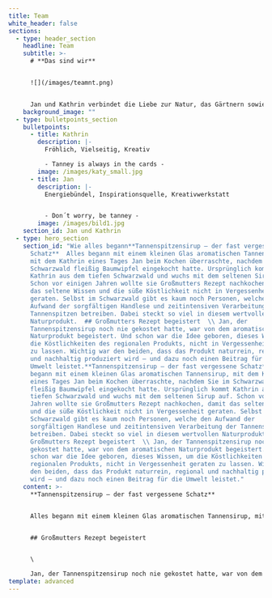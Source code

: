 ```yaml
---
title: Team
white_header: false
sections:
  - type: header_section
    headline: Team
    subtitle: >-
      # **Das sind wir**


      ![](/images/teamnt.png)


      Jan und Kathrin verbindet die Liebe zur Natur, das Gärtnern sowie Kochen kreativer Gerichte und selbstgemachter Köstlichkeiten.
    background_image: ""
  - type: bulletpoints_section
    bulletpoints:
      - title: Kathrin
        description: |-
          Fröhlich, Vielseitig, Kreativ

          - Tanney is always in the cards -
        image: /images/katy_small.jpg
      - title: Jan
        description: |-
          Energiebündel, Inspirationsquelle, Kreativwerkstatt	


          - Don´t worry, be tanney -  
        image: /images/bild1.jpg
    section_id: Jan und Kathrin
  - type: hero_section
    section_id: "Wie alles begann**Tannenspitzensirup – der fast vergessene
      Schatz**  Alles begann mit einem kleinen Glas aromatischen Tannensirup,
      mit dem Kathrin eines Tages Jan beim Kochen überraschte, nachdem Sie im
      Schwarzwald fleißig Baumwipfel eingekocht hatte. Ursprünglich kommt
      Kathrin aus dem tiefen Schwarzwald und wuchs mit dem seltenen Sirup auf.
      Schon vor einigen Jahren wollte sie Großmutters Rezept nachkochen, damit
      das seltene Wissen und die süße Köstlichkeit nicht in Vergessenheit
      geraten. Selbst im Schwarzwald gibt es kaum noch Personen, welche den
      Aufwand der sorgfältigen Handlese und zeitintensiven Verarbeitung der
      Tannenspitzen betreiben. Dabei steckt so viel in diesem wertvollen
      Naturprodukt.  ## Großmutters Rezept begeistert  \\ Jan, der
      Tannenspitzensirup noch nie gekostet hatte, war von dem aromatischen
      Naturprodukt begeistert. Und schon war die Idee geboren, dieses Wissen, um
      die Köstlichkeiten des regionalen Produkts, nicht in Vergessenheit geraten
      zu lassen. Wichtig war den beiden, dass das Produkt naturrein, regional
      und nachhaltig produziert wird – und dazu noch einen Beitrag für die
      Umwelt leistet.**Tannenspitzensirup – der fast vergessene Schatz**  Alles
      begann mit einem kleinen Glas aromatischen Tannensirup, mit dem Kathrin
      eines Tages Jan beim Kochen überraschte, nachdem Sie im Schwarzwald
      fleißig Baumwipfel eingekocht hatte. Ursprünglich kommt Kathrin aus dem
      tiefen Schwarzwald und wuchs mit dem seltenen Sirup auf. Schon vor einigen
      Jahren wollte sie Großmutters Rezept nachkochen, damit das seltene Wissen
      und die süße Köstlichkeit nicht in Vergessenheit geraten. Selbst im
      Schwarzwald gibt es kaum noch Personen, welche den Aufwand der
      sorgfältigen Handlese und zeitintensiven Verarbeitung der Tannenspitzen
      betreiben. Dabei steckt so viel in diesem wertvollen Naturprodukt.  ##
      Großmutters Rezept begeistert  \\ Jan, der Tannenspitzensirup noch nie
      gekostet hatte, war von dem aromatischen Naturprodukt begeistert. Und
      schon war die Idee geboren, dieses Wissen, um die Köstlichkeiten des
      regionalen Produkts, nicht in Vergessenheit geraten zu lassen. Wichtig war
      den beiden, dass das Produkt naturrein, regional und nachhaltig produziert
      wird – und dazu noch einen Beitrag für die Umwelt leistet."
    content: >-
      **Tannenspitzensirup – der fast vergessene Schatz**


      Alles begann mit einem kleinen Glas aromatischen Tannensirup, mit dem Kathrin eines Tages Jan beim Kochen überraschte, nachdem Sie im Schwarzwald fleißig Baumwipfel eingekocht hatte. Ursprünglich kommt Kathrin aus dem tiefen Schwarzwald und wuchs mit dem seltenen Sirup auf. Schon vor einigen Jahren wollte sie Großmutters Rezept nachkochen, damit das seltene Wissen und die süße Köstlichkeit nicht in Vergessenheit geraten. Selbst im Schwarzwald gibt es kaum noch Personen, welche den Aufwand der sorgfältigen Handlese und zeitintensiven Verarbeitung der Tannenspitzen betreiben. Dabei steckt so viel in diesem wertvollen Naturprodukt.


      ## Großmutters Rezept begeistert


      \

      Jan, der Tannenspitzensirup noch nie gekostet hatte, war von dem aromatischen Naturprodukt begeistert. Und schon war die Idee geboren, dieses Wissen, um die Köstlichkeiten des regionalen Produkts, nicht in Vergessenheit geraten zu lassen. Wichtig war den beiden, dass das Produkt naturrein, regional und nachhaltig produziert wird – und dazu noch einen Beitrag für die Umwelt leistet.
template: advanced
---
```

